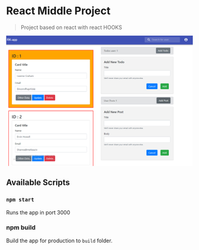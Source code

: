 # React Middle Project

> Project based on react with react HOOKS
<img src="src/images/pro_img.png" heigth="200" alt="project image">

## Available Scripts

### `npm start`

Runs the app in port 3000

### npm build

Build the app for production to `build` folder.
